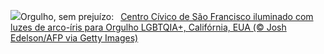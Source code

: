 ![](https://www.bing.com/th?id=OHR.PrideMonthSF_PT-BR6281938141_UHD.jpg&w=1000)Orgulho, sem prejuízo:&nbsp;&ensp;[Centro Cívico de São Francisco iluminado com luzes de arco-íris para Orgulho LGBTQIA+, Califórnia, EUA (© Josh Edelson/AFP via Getty Images)](https://www.bing.com/th?id=OHR.PrideMonthSF_PT-BR6281938141_UHD.jpg)
<br><br/>
